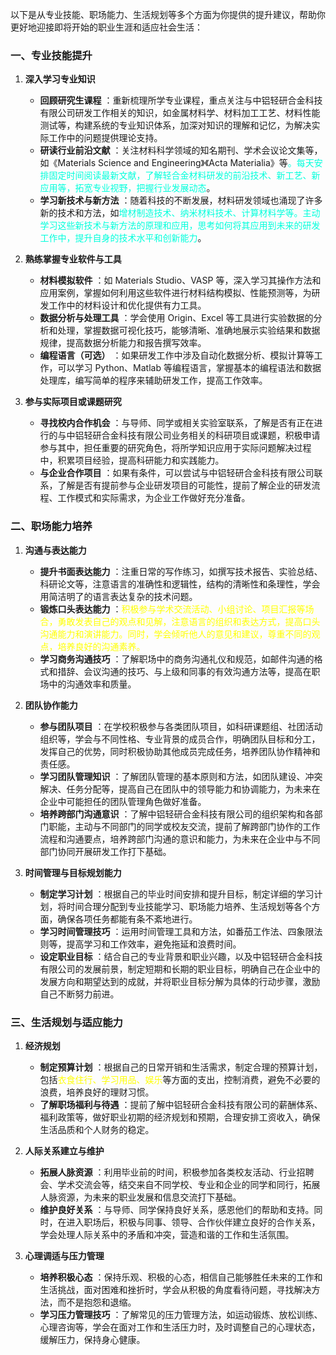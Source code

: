 以下是从专业技能、职场能力、生活规划等多个方面为你提供的提升建议，帮助你更好地迎接即将开始的职业生涯和适应社会生活：

### 一、专业技能提升

  1. **深入学习专业知识**

     * **回顾研究生课程** ：重新梳理所学专业课程，重点关注与中铝轻研合金科技有限公司研发工作相关的知识，如金属材料学、材料加工工艺、材料性能测试等，构建系统的专业知识体系，加深对知识的理解和记忆，为解决实际工作中的问题提供理论支持。
     * **研读行业前沿文献** ：关注材料科学领域的知名期刊、学术会议论文集等，如《Materials Science and Engineering》《Acta Materialia》等<font color="#00ffdc">。每天安排固定时间阅读最新文献，了解轻合金材料研发的前沿技术、新工艺、新应用等，拓宽专业视野，把握行业发展动态</font>。
     * **学习新技术与新方法** ：随着科技的不断发展，材料研发领域也涌现了许多新的技术和方法，如<font color="#00ffdc">增材制造技术、纳米材料技术、计算材料学等。主动学习这些新技术与新方法的原理和应用，思考如何将其应用到未来的研发工作中，提升自身的技术水平和创新能力</font>。

  2. **熟练掌握专业软件与工具**

     * **材料模拟软件** ：如 Materials Studio、VASP 等，深入学习其操作方法和应用案例，掌握如何利用这些软件进行材料结构模拟、性能预测等，为研发工作中的材料设计和优化提供有力工具。
     * **数据分析与处理工具** ：学会使用 Origin、Excel 等工具进行实验数据的分析和处理，掌握数据可视化技巧，能够清晰、准确地展示实验结果和数据规律，提高数据分析能力和报告撰写效率。
     * **编程语言（可选）** ：如果研发工作中涉及自动化数据分析、模拟计算等工作，可以学习 Python、Matlab 等编程语言，掌握基本的编程语法和数据处理库，编写简单的程序来辅助研发工作，提高工作效率。

  3. **参与实际项目或课题研究**

     * **寻找校内合作机会** ：与导师、同学或相关实验室联系，了解是否有正在进行的与中铝轻研合金科技有限公司业务相关的科研项目或课题，积极申请参与其中，担任重要的研究角色，将所学知识应用于实际问题解决过程中，积累项目经验，提高科研能力和实践能力。
     * **与企业合作项目** ：如果有条件，可以尝试与中铝轻研合金科技有限公司联系，了解是否有提前参与企业研发项目的可能性，提前了解企业的研发流程、工作模式和实际需求，为企业工作做好充分准备。

### 二、职场能力培养

  1. **沟通与表达能力**

     * **提升书面表达能力** ：注重日常的写作练习，如撰写技术报告、实验总结、科研论文等，注意语言的准确性和逻辑性，结构的清晰性和条理性，学会用简洁明了的语言表达复杂的技术问题。
     * **锻炼口头表达能力** ：<font color="#ffff00">积极参与学术交流活动、小组讨论、项目汇报等场合，勇敢发表自己的观点和见解，注意语言的组织和表达方式，提高口头沟通能力和演讲能力。同时，学会倾听他人的意见和建议，尊重不同的观点，培养良好的沟通素养。</font>
     * **学习商务沟通技巧** ：了解职场中的商务沟通礼仪和规范，如邮件沟通的格式和措辞、会议沟通的技巧、与上级和同事的有效沟通方法等，提高在职场中的沟通效率和质量。

  2. **团队协作能力**

     * **参与团队项目** ：在学校积极参与各类团队项目，如科研课题组、社团活动组织等，学会与不同性格、专业背景的成员合作，明确团队目标和分工，发挥自己的优势，同时积极协助其他成员完成任务，培养团队协作精神和责任感。
     * **学习团队管理知识** ：了解团队管理的基本原则和方法，如团队建设、冲突解决、任务分配等，提高自己在团队中的领导能力和协调能力，为未来在企业中可能担任的团队管理角色做好准备。
     * **培养跨部门沟通意识** ：了解中铝轻研合金科技有限公司的组织架构和各部门职能，主动与不同部门的同学或校友交流，提前了解跨部门协作的工作流程和沟通要点，培养跨部门沟通的意识和能力，为未来在企业中与不同部门协同开展研发工作打下基础。

  3. **时间管理与目标规划能力**

     * **制定学习计划** ：根据自己的毕业时间安排和提升目标，制定详细的学习计划，将时间合理分配到专业技能学习、职场能力培养、生活规划等各个方面，确保各项任务都能有条不紊地进行。
     * **学习时间管理技巧** ：运用时间管理工具和方法，如番茄工作法、四象限法则等，提高学习和工作效率，避免拖延和浪费时间。
     * **设定职业目标** ：结合自己的专业背景和职业兴趣，以及中铝轻研合金科技有限公司的发展前景，制定短期和长期的职业目标，明确自己在企业中的发展方向和期望达到的成就，并将职业目标分解为具体的行动步骤，激励自己不断努力前进。

### 三、生活规划与适应能力

  1. **经济规划**

     * **制定预算计划** ：根据自己的日常开销和生活需求，制定合理的预算计划，包括<font color="#ffff00">衣食住行、学习用品、娱乐</font>等方面的支出，控制消费，避免不必要的浪费，培养良好的理财习惯。
     * **了解职场福利与待遇** ：提前了解中铝轻研合金科技有限公司的薪酬体系、福利政策等，做好职业初期的经济规划和预期，合理安排工资收入，确保生活品质和个人财务的稳定。

  2. **人际关系建立与维护**

     * **拓展人脉资源** ：利用毕业前的时间，积极参加各类校友活动、行业招聘会、学术交流会等，结交来自不同学校、专业和企业的同学和同行，拓展人脉资源，为未来的职业发展和信息交流打下基础。
     * **维护良好关系** ：与导师、同学保持良好关系，感恩他们的帮助和支持。同时，在进入职场后，积极与同事、领导、合作伙伴建立良好的合作关系，学会处理人际关系中的矛盾和冲突，营造和谐的工作和生活氛围。

  3. **心理调适与压力管理**

     * **培养积极心态** ：保持乐观、积极的心态，相信自己能够胜任未来的工作和生活挑战，面对困难和挫折时，学会从积极的角度看待问题，寻找解决方法，而不是抱怨和退缩。
     * **学习压力管理技巧** ：了解常见的压力管理方法，如运动锻炼、放松训练、心理咨询等，学会在面对工作和生活压力时，及时调整自己的心理状态，缓解压力，保持身心健康。